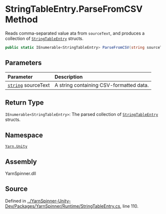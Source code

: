 # StringTableEntry.ParseFromCSV Method

Reads comma-separated value ata from <code data-dev-comment-type="paramref" class="paramref">sourceText</code>, and produces a collection of [`StringTableEntry`](/api/csharp/yarn.unity/stringtableentry.md) structs.


```csharp
public static IEnumerable<StringTableEntry> ParseFromCSV(string sourceText)
```

## Parameters
|Parameter|Description|
|:---|:---|
|[`string`](https://docs.microsoft.com/dotnet/api/System.String) sourceText|A string containing CSV-formatted data.|
## Return Type
`IEnumerable<StringTableEntry>`: The parsed collection of [`StringTableEntry`](/api/csharp/yarn.unity/stringtableentry.md) structs.



## Namespace
[`Yarn.Unity`](/api/csharp/yarn.unity/README.md)

## Assembly
YarnSpinner.dll

## Source
Defined in [../YarnSpinner-Unity-Dev/Packages/YarnSpinner/Runtime/StringTableEntry.cs](https://github.com/YarnSpinnerTool/YarnSpinner-Unity//blob/develop/Runtime/StringTableEntry.cs#L110), line 110.
